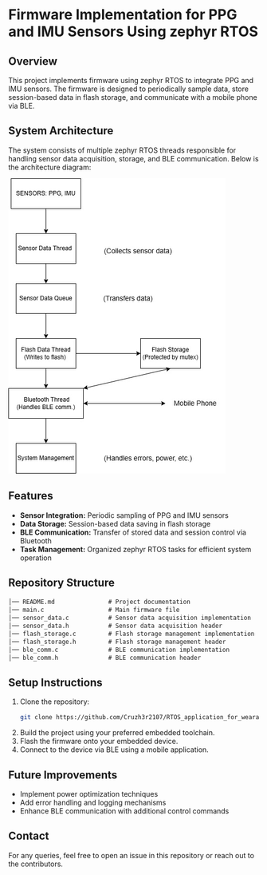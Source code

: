 # Firmware Implementation for PPG and IMU Sensors Using zephyr RTOS

## Overview
This project implements firmware using zephyr RTOS to integrate PPG and IMU sensors. The firmware is designed to periodically sample data, store session-based data in flash storage, and communicate with a mobile phone via BLE.

## System Architecture
The system consists of multiple zephyr RTOS threads responsible for handling sensor data acquisition, storage, and BLE communication. Below is the architecture diagram:

![System Architecture](system_arch.jpg)

## Features
- **Sensor Integration:** Periodic sampling of PPG and IMU sensors
- **Data Storage:** Session-based data saving in flash storage
- **BLE Communication:** Transfer of stored data and session control via Bluetooth
- **Task Management:** Organized zephyr RTOS tasks for efficient system operation

## Repository Structure
```
│── README.md               # Project documentation
│── main.c                  # Main firmware file
│── sensor_data.c           # Sensor data acquisition implementation
│── sensor_data.h           # Sensor data acquisition header
│── flash_storage.c         # Flash storage management implementation
│── flash_storage.h         # Flash storage management header
│── ble_comm.c              # BLE communication implementation
│── ble_comm.h              # BLE communication header
```

## Setup Instructions
1. Clone the repository:
   ```sh
   git clone https://github.com/Cruzh3r2107/RTOS_application_for_wearable_device
   ```
2. Build the project using your preferred embedded toolchain.
3. Flash the firmware onto your embedded device.
4. Connect to the device via BLE using a mobile application.

## Future Improvements
- Implement power optimization techniques
- Add error handling and logging mechanisms
- Enhance BLE communication with additional control commands

## Contact
For any queries, feel free to open an issue in this repository or reach out to the contributors.


